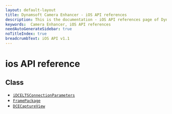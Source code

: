 ```yaml
---
layout: default-layout
title: Dynamsoft Camera Enhancer - iOS API references
description: This is the documentation - iOS API references page of Dynamsoft Camera Enhancer.
keywords:  Camera Enhancer, iOS API references
needAutoGenerateSidebar: true
noTitleIndex: true
breadcrumbText: iOS API v1.1
---
```


# ios API reference

## Class

- [`iDCELTSConnectionParameters`]({{site.ios-api}}ltsconnection.html)
- [`FramePackage`]({{site.ios-api}}frame.html)
- [`DCECaptureView`]({{site.ios-api-auxiliary}}captureview.html)
